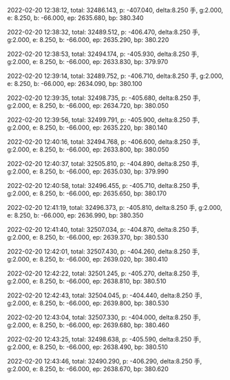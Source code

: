 2022-02-20 12:38:12, total: 32486.143, p: -407.040, delta:8.250 手, g:2.000, e: 8.250, b: -66.000, ep: 2635.680, bp: 380.340

2022-02-20 12:38:32, total: 32489.512, p: -406.470, delta:8.250 手, g:2.000, e: 8.250, b: -66.000, ep: 2635.290, bp: 380.220

2022-02-20 12:38:53, total: 32494.174, p: -405.930, delta:8.250 手, g:2.000, e: 8.250, b: -66.000, ep: 2633.830, bp: 379.970

2022-02-20 12:39:14, total: 32489.752, p: -406.710, delta:8.250 手, g:2.000, e: 8.250, b: -66.000, ep: 2634.090, bp: 380.100

2022-02-20 12:39:35, total: 32498.735, p: -405.680, delta:8.250 手, g:2.000, e: 8.250, b: -66.000, ep: 2634.720, bp: 380.050

2022-02-20 12:39:56, total: 32499.791, p: -405.900, delta:8.250 手, g:2.000, e: 8.250, b: -66.000, ep: 2635.220, bp: 380.140

2022-02-20 12:40:16, total: 32494.768, p: -406.600, delta:8.250 手, g:2.000, e: 8.250, b: -66.000, ep: 2633.800, bp: 380.050

2022-02-20 12:40:37, total: 32505.810, p: -404.890, delta:8.250 手, g:2.000, e: 8.250, b: -66.000, ep: 2635.030, bp: 379.990

2022-02-20 12:40:58, total: 32496.455, p: -405.710, delta:8.250 手, g:2.000, e: 8.250, b: -66.000, ep: 2635.650, bp: 380.170

2022-02-20 12:41:19, total: 32496.373, p: -405.810, delta:8.250 手, g:2.000, e: 8.250, b: -66.000, ep: 2636.990, bp: 380.350

2022-02-20 12:41:40, total: 32507.034, p: -404.870, delta:8.250 手, g:2.000, e: 8.250, b: -66.000, ep: 2639.370, bp: 380.530

2022-02-20 12:42:01, total: 32507.430, p: -404.260, delta:8.250 手, g:2.000, e: 8.250, b: -66.000, ep: 2639.020, bp: 380.410

2022-02-20 12:42:22, total: 32501.245, p: -405.270, delta:8.250 手, g:2.000, e: 8.250, b: -66.000, ep: 2638.810, bp: 380.510

2022-02-20 12:42:43, total: 32504.045, p: -404.440, delta:8.250 手, g:2.000, e: 8.250, b: -66.000, ep: 2639.800, bp: 380.530

2022-02-20 12:43:04, total: 32507.330, p: -404.000, delta:8.250 手, g:2.000, e: 8.250, b: -66.000, ep: 2639.680, bp: 380.460

2022-02-20 12:43:25, total: 32498.638, p: -405.590, delta:8.250 手, g:2.000, e: 8.250, b: -66.000, ep: 2638.490, bp: 380.510

2022-02-20 12:43:46, total: 32490.290, p: -406.290, delta:8.250 手, g:2.000, e: 8.250, b: -66.000, ep: 2638.670, bp: 380.620